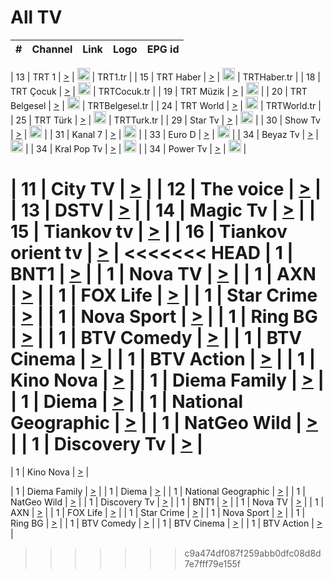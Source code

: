 <h1>All TV</h1>

| #   | Channel        | Link  | Logo | EPG id |
|:---:|:--------------:|:-----:|:----:|:------:|

| 13  | TRT 1            | [>](https://tv-trt1.medya.trt.com.tr/master.m3u8) | <img height="20" src="https://i.imgur.com/j786OLG.png"/> | TRT1.tr |
| 15  | TRT Haber        | [>](https://tv-trthaber.medya.trt.com.tr/master.m3u8) | <img height="20" src="https://i.imgur.com/OVfo8Ab.png"/> | TRTHaber.tr |
| 18  | TRT Çocuk        | [>](https://tv-trtcocuk.medya.trt.com.tr/master.m3u8) | <img height="20" src="https://i.imgur.com/QLFmD6d.png"/> | TRTCocuk.tr |
| 19  | TRT Müzik        | [>](https://tv-trtmuzik.medya.trt.com.tr/master.m3u8) | <img height="20" src="https://i.imgur.com/fIVFCEd.png"/> |
| 20  | TRT Belgesel     | [>](https://tv-trtbelgesel.medya.trt.com.tr/master.m3u8) | <img height="20" src="https://i.imgur.com/MGO87pe.png"/> | TRTBelgesel.tr |
| 24  | TRT World        | [>](https://tv-trtworld.medya.trt.com.tr/master.m3u8) | <img height="20" src="https://i.imgur.com/JEA2xpv.png"/> | TRTWorld.tr |
| 25  | TRT Türk         | [>](https://tv-trtturk.medya.trt.com.tr/master.m3u8) | <img height="20" src="https://i.imgur.com/OSTOQNw.png"/> | TRTTurk.tr |
| 29  | Star Tv   | [>](https://dogus-live.daioncdn.net/startv/startv_360p.m3u8) | <img height="20" src="https://i.imgur.com/IebUZx1.png"/> |
| 30  | Show Tv     | [>](https://ciner-live.daioncdn.net/showtv/showtv.m3u8) | <img height="20" src="https://i.imgur.com/IebUZx1.png"/> |
| 31  | Kanal 7     | [>](https://kanal7-live.daioncdn.net/kanal7/kanal7.m3u8) | <img height="20" src="https://i.imgur.com/IebUZx1.png"/> |
| 33  | Euro D    | [>](https://www.youtube.com/user/KanalD/live) | <img height="20" src="https://i.imgur.com/IebUZx1.png"/> |
| 34  | Beyaz Tv     | [>](https://beyaztv-live.daioncdn.net/beyaztv/beyaztv.m3u8) | <img height="20" src="https://i.imgur.com/IebUZx1.png"/> |
| 34  | Kral Pop Tv     | [>](https://www.youtube.com/watch?v=GuFTuKoXepw) | <img height="20" src="https://i.imgur.com/IebUZx1.png"/> |
| 34  | Power Tv     | [>](https://livetv.powerapp.com.tr/powerTV/powerhd.smil/chunklist.m3u8) | <img height="20" src="https://i.imgur.com/IebUZx1.png"/> |


| 11  | City TV | [>](https://tv.city.bg/play/tshls/citytv/index.m3u8) |
| 12  | The voice | [>](https://bss1.neterra.tv/thevoice/thevoice.m3u8) |
| 13  | DSTV | [>](http://46.249.95.140:8081/hls/data.m3u8) |
| 14  | Magic Tv | [>](https://bss1.neterra.tv/magictv/magictv.m3u8) |
| 15  | Tiankov tv | [>](https://streamer103.neterra.tv/tiankov-folk/live.m3u8) |
| 16  | Tiankov orient tv | [>](https://streamer103.neterra.tv/tiankov-orient/live.m3u8) |
<<<<<<< HEAD
| 1 | BNT1 | [>](https://ymkaya.xyz:42632/tv/bnt1/playlist.m3u8?wmsAuthSign=c2VydmVyX3RpbWU9MS8yLzIwMjUgNjo0MjoyMyBQTSZoYXNoX3ZhbHVlPTgybUFRdElyZlFxRmtjam9BWmt1QWc9PSZ2YWxpZG1pbnV0ZXM9NjA=) |
| 1 | Nova TV | [>](https://ymkaya.xyz:42632/tv/novatv/playlist.m3u8?wmsAuthSign=c2VydmVyX3RpbWU9MS8yLzIwMjUgNjo0MjozNCBQTSZoYXNoX3ZhbHVlPWQvaDEydXkvZkF0RmRNZGJBTGdXQkE9PSZ2YWxpZG1pbnV0ZXM9NjA=) |
| 1 | AXN | [>](https://ymkaya.xyz:42632/tv/axn/playlist.m3u8?wmsAuthSign=c2VydmVyX3RpbWU9MS8yLzIwMjUgNjo0Mjo0NCBQTSZoYXNoX3ZhbHVlPW5DbHJ5eUMrTFZtR1Q0Q0Rvd0xoV1E9PSZ2YWxpZG1pbnV0ZXM9NjA=) |
| 1 | FOX Life | [>](https://ymkaya.xyz:42632/tv/foxlife/playlist.m3u8?wmsAuthSign=c2VydmVyX3RpbWU9MS8yLzIwMjUgNjo0Mjo1NiBQTSZoYXNoX3ZhbHVlPVR2WGR3ajRNQzZEd244dVVZWDlRbFE9PSZ2YWxpZG1pbnV0ZXM9NjA=) |
| 1 | Star Crime | [>](https://ymkaya.xyz:42632/tv/foxcrime/playlist.m3u8?wmsAuthSign=c2VydmVyX3RpbWU9MS8yLzIwMjUgNjo0MzowNiBQTSZoYXNoX3ZhbHVlPVd5a0o2UUphUGowKzBIV2pCbFIyUkE9PSZ2YWxpZG1pbnV0ZXM9NjA=) |
| 1 | Nova Sport | [>](https://ymkaya.xyz:42632/tv/novasport/playlist.m3u8?wmsAuthSign=c2VydmVyX3RpbWU9MS8yLzIwMjUgNjo0MzoxNyBQTSZoYXNoX3ZhbHVlPVpsNGFhTDk5TFdhL29DU09oNjhzRWc9PSZ2YWxpZG1pbnV0ZXM9NjA=) |
| 1 | Ring BG | [>](https://ymkaya.xyz:42632/tv/ringbg/playlist.m3u8?wmsAuthSign=c2VydmVyX3RpbWU9MS8yLzIwMjUgNjo0MzozMCBQTSZoYXNoX3ZhbHVlPWs0eXNEalZadjhmaVJ4VWovZHNBQWc9PSZ2YWxpZG1pbnV0ZXM9NjA=) |
| 1 | BTV Comedy | [>](https://ymkaya.xyz:42632/tv/btvcomedy/playlist.m3u8?wmsAuthSign=c2VydmVyX3RpbWU9MS8yLzIwMjUgNjo0MzozOSBQTSZoYXNoX3ZhbHVlPUowckw3UmUvZ0dIbmYxVGRwVDgvNEE9PSZ2YWxpZG1pbnV0ZXM9NjA=) |
| 1 | BTV Cinema | [>](https://ymkaya.xyz:42632/tv/btvcinema/playlist.m3u8?wmsAuthSign=c2VydmVyX3RpbWU9MS8yLzIwMjUgNjo0Mzo1MCBQTSZoYXNoX3ZhbHVlPTlXdHR1K3ZYSTZTK3Z2TFBiWlo1ZFE9PSZ2YWxpZG1pbnV0ZXM9NjA=) |
| 1 | BTV Action | [>](https://ymkaya.xyz:42632/tv/btvaction/playlist.m3u8?wmsAuthSign=c2VydmVyX3RpbWU9MS8yLzIwMjUgNjo0NDowMSBQTSZoYXNoX3ZhbHVlPXU1d05NbE1GWnkvdUJtRVcyd093TWc9PSZ2YWxpZG1pbnV0ZXM9NjA=) |
| 1 | Kino Nova | [>](https://ymkaya.xyz:42632/tv/kinonova/playlist.m3u8?wmsAuthSign=c2VydmVyX3RpbWU9MS8yLzIwMjUgNjo0NDoxMiBQTSZoYXNoX3ZhbHVlPTNoTjRDcjhteDNUMTdTL2dmSTFhMGc9PSZ2YWxpZG1pbnV0ZXM9NjA=) |
| 1 | Diema Family | [>](https://ymkaya.xyz:42632/tv/diemafamily/playlist.m3u8?wmsAuthSign=c2VydmVyX3RpbWU9MS8yLzIwMjUgNjo0NDoyMiBQTSZoYXNoX3ZhbHVlPXBVQk9TTFF0TGVvUDR6cFJCL0xIRVE9PSZ2YWxpZG1pbnV0ZXM9NjA=) |
| 1 | Diema | [>](https://ymkaya.xyz:42632/tv/diema/playlist.m3u8?wmsAuthSign=c2VydmVyX3RpbWU9MS8yLzIwMjUgNjo0NDozMSBQTSZoYXNoX3ZhbHVlPTdzYUpDcjJTSU5JRWlUOTkzYnNGNFE9PSZ2YWxpZG1pbnV0ZXM9NjA=) |
| 1 | National Geographic | [>](https://ymkaya.xyz:42632/tv/natgeo/playlist.m3u8?wmsAuthSign=c2VydmVyX3RpbWU9MS8yLzIwMjUgNjo0NTozMCBQTSZoYXNoX3ZhbHVlPWJLcVZsK0U2Q2FFWTVES29waU9ncWc9PSZ2YWxpZG1pbnV0ZXM9NjA=) |
| 1 | NatGeo Wild | [>](https://ymkaya.xyz:42632/tv/natgeowild/playlist.m3u8?wmsAuthSign=c2VydmVyX3RpbWU9MS8yLzIwMjUgNjo0NTo0MSBQTSZoYXNoX3ZhbHVlPUxSTVhUVEN1SFpDTHZ6SG5uODN1aUE9PSZ2YWxpZG1pbnV0ZXM9NjA=) |
| 1 | Discovery Tv | [>](https://ymkaya.xyz:42632/tv/discovery/playlist.m3u8?wmsAuthSign=c2VydmVyX3RpbWU9MS8yLzIwMjUgNjo0NTo1MSBQTSZoYXNoX3ZhbHVlPUNNaE5qcnd4TUtVNkFsNWhjYWd3bXc9PSZ2YWxpZG1pbnV0ZXM9NjA=) |
=======


| 1 | Kino Nova | [>](https://ymkaya.xyz:11336/tv/kinonova/playlist.m3u8?wmsAuthSign=c2VydmVyX3RpbWU9MS8yLzIwMjUgNDo0MDoyMCBBTSZoYXNoX3ZhbHVlPWlFS1FrWEtMMVRFM3l5YklUWUJQUHc9PSZ2YWxpZG1pbnV0ZXM9NjA=) |

| 1 | Diema Family | [>](https://ymkaya.xyz:11336/tv/diemafamily/playlist.m3u8?wmsAuthSign=c2VydmVyX3RpbWU9MS8yLzIwMjUgNDo0MDozMCBBTSZoYXNoX3ZhbHVlPUVUaTVKTldvZTF5WVVCM0YwL21kaXc9PSZ2YWxpZG1pbnV0ZXM9NjA=) |
| 1 | Diema | [>](https://ymkaya.xyz:11336/tv/diema/playlist.m3u8?wmsAuthSign=c2VydmVyX3RpbWU9MS8yLzIwMjUgNDo0MDo0MCBBTSZoYXNoX3ZhbHVlPVlYMWVJT2NuUjNpUTBsaytEUFFOS2c9PSZ2YWxpZG1pbnV0ZXM9NjA=) |
| 1 | National Geographic | [>](https://ymkaya.xyz:11336/tv/natgeo/playlist.m3u8?wmsAuthSign=c2VydmVyX3RpbWU9MS8yLzIwMjUgNDo0MTo0MSBBTSZoYXNoX3ZhbHVlPTJQTlVmcG5nYWx0M013eUhGRGxnd0E9PSZ2YWxpZG1pbnV0ZXM9NjA=) |
| 1 | NatGeo Wild | [>](https://ymkaya.xyz:11336/tv/natgeowild/playlist.m3u8?wmsAuthSign=c2VydmVyX3RpbWU9MS8yLzIwMjUgNDo0MTo1MSBBTSZoYXNoX3ZhbHVlPVl1OXZaTTliN0hGWEN3eDBYd1duNkE9PSZ2YWxpZG1pbnV0ZXM9NjA=) |
| 1 | Discovery Tv | [>](https://ymkaya.xyz:11336/tv/discovery/playlist.m3u8?wmsAuthSign=c2VydmVyX3RpbWU9MS8yLzIwMjUgNDo0MjowMSBBTSZoYXNoX3ZhbHVlPWtBQmdLNlY2RmQwWElzMVYzSDJyVkE9PSZ2YWxpZG1pbnV0ZXM9NjA=) |
| 1 | BNT1 | [>](https://ymkaya.xyz:11336/tv/bnt1/playlist.m3u8?wmsAuthSign=c2VydmVyX3RpbWU9MS8yLzIwMjUgNDozODozOCBBTSZoYXNoX3ZhbHVlPVVrMVlRQXpJWlhYeUh6ZFVpSC9NMUE9PSZ2YWxpZG1pbnV0ZXM9NjA=) |
| 1 | Nova TV | [>](https://ymkaya.xyz:11336/tv/novatv/playlist.m3u8?wmsAuthSign=c2VydmVyX3RpbWU9MS8yLzIwMjUgNDozODo0OCBBTSZoYXNoX3ZhbHVlPUVxQjh1a0ZzYkVGZU8zZDFGTzdreVE9PSZ2YWxpZG1pbnV0ZXM9NjA=) |
| 1 | AXN | [>](https://ymkaya.xyz:11336/tv/axn/playlist.m3u8?wmsAuthSign=c2VydmVyX3RpbWU9MS8yLzIwMjUgNDozODo1OCBBTSZoYXNoX3ZhbHVlPUpkWStGY1hkNXhaOVpPZ0thQ0FZL3c9PSZ2YWxpZG1pbnV0ZXM9NjA=) |
| 1 | FOX Life | [>](https://ymkaya.xyz:11336/tv/foxlife/playlist.m3u8?wmsAuthSign=c2VydmVyX3RpbWU9MS8yLzIwMjUgNDozOToxMCBBTSZoYXNoX3ZhbHVlPWt1ZDc1T3AzYlZDTjJnSy9TU0xJZlE9PSZ2YWxpZG1pbnV0ZXM9NjA=) |
| 1 | Star Crime | [>](https://ymkaya.xyz:11336/tv/foxcrime/playlist.m3u8?wmsAuthSign=c2VydmVyX3RpbWU9MS8yLzIwMjUgNDozOToyMCBBTSZoYXNoX3ZhbHVlPXIwVU45Nm9FR1l2enNkTG9TanBxbmc9PSZ2YWxpZG1pbnV0ZXM9NjA=) |
| 1 | Nova Sport | [>](https://ymkaya.xyz:11336/tv/novasport/playlist.m3u8?wmsAuthSign=c2VydmVyX3RpbWU9MS8yLzIwMjUgNDozOTozMCBBTSZoYXNoX3ZhbHVlPXlSZ0UxazVaM0xhSmc0NmR4T0c1T2c9PSZ2YWxpZG1pbnV0ZXM9NjA=) |
| 1 | Ring BG | [>](https://ymkaya.xyz:11336/tv/ringbg/playlist.m3u8?wmsAuthSign=c2VydmVyX3RpbWU9MS8yLzIwMjUgNDozOTo0MCBBTSZoYXNoX3ZhbHVlPTR4aUlFNHVUYWN4enY1WkVuOFZma2c9PSZ2YWxpZG1pbnV0ZXM9NjA=) |
| 1 | BTV Comedy | [>](https://ymkaya.xyz:11336/tv/btvcomedy/playlist.m3u8?wmsAuthSign=c2VydmVyX3RpbWU9MS8yLzIwMjUgNDozOTo1MCBBTSZoYXNoX3ZhbHVlPUtrMTJ2RHNTTUU1RFp1ZkVOdXFSK3c9PSZ2YWxpZG1pbnV0ZXM9NjA=) |
| 1 | BTV Cinema | [>](https://ymkaya.xyz:11336/tv/btvcinema/playlist.m3u8?wmsAuthSign=c2VydmVyX3RpbWU9MS8yLzIwMjUgNDozOTo1OSBBTSZoYXNoX3ZhbHVlPTZWcU9FZW56cG1NM1lrYy8xNE5NeHc9PSZ2YWxpZG1pbnV0ZXM9NjA=) |
| 1 | BTV Action | [>](https://ymkaya.xyz:11336/tv/btvaction/playlist.m3u8?wmsAuthSign=c2VydmVyX3RpbWU9MS8yLzIwMjUgNDo0MDoxMCBBTSZoYXNoX3ZhbHVlPUlDd0ErRkZVWThyMVZwR3c2REdGZ3c9PSZ2YWxpZG1pbnV0ZXM9NjA=) |
>>>>>>> c9a474df087f259abb0dfc08d8d7e7fff79e155f
